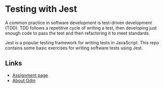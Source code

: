 # Testing with Jest

A common practice in software development is test-driven development (TDD). TDD
follows a repetitive cycle of writing a test, then developing just enough code
to pass the test and then refactoring it to meet standards.

Jest is a popular testing framework for writing tests in JavaScript. This repo
contains some basic exercises for writing software tests using Jest.

## Links

- [Assignment page](https://www.theodinproject.com/lessons/node-path-javascript-testing-practice)
- [About Odin](https://www.theodinproject.com/about)
